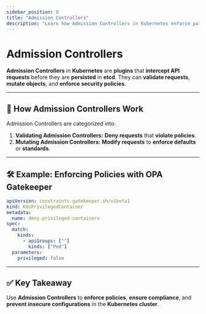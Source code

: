 ```yaml
---
sidebar_position: 8
title: "Admission Controllers"
description: "Learn how Admission Controllers in Kubernetes enforce policies and enhance cluster security."
---
```


# Admission Controllers

**Admission Controllers** in **Kubernetes** are **plugins** that **intercept API requests** before they are **persisted** in **etcd**. They can **validate requests**, **mutate objects**, and **enforce security policies**.

---

## 🚩 How Admission Controllers Work

Admission Controllers are categorized into:

1. **Validating Admission Controllers:** **Deny requests** that **violate policies**.
2. **Mutating Admission Controllers:** **Modify requests** to **enforce defaults** or **standards**.

---

## 🛠️ Example: Enforcing Policies with OPA Gatekeeper

```yaml
apiVersion: constraints.gatekeeper.sh/v1beta1
kind: K8sPrivilegedContainer
metadata:
  name: deny-privileged-containers
spec:
  match:
    kinds:
      - apiGroups: [""]
        kinds: ["Pod"]
  parameters:
    privileged: false
```

---

## ✅ Key Takeaway

Use **Admission Controllers** to **enforce policies**, **ensure compliance**, and **prevent insecure configurations** in the **Kubernetes cluster**.
